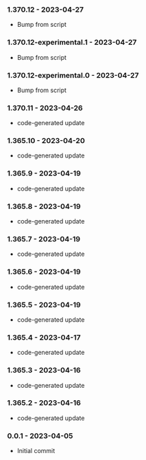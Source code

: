 ### 1.370.12 - 2023-04-27

- Bump from script

### 1.370.12-experimental.1 - 2023-04-27

- Bump from script

### 1.370.12-experimental.0 - 2023-04-27

- Bump from script

### 1.370.11 - 2023-04-26

- code-generated update

### 1.365.10 - 2023-04-20

- code-generated update

### 1.365.9 - 2023-04-19

- code-generated update

### 1.365.8 - 2023-04-19

- code-generated update

### 1.365.7 - 2023-04-19

- code-generated update

### 1.365.6 - 2023-04-19

- code-generated update

### 1.365.5 - 2023-04-19

- code-generated update

### 1.365.4 - 2023-04-17

- code-generated update

### 1.365.3 - 2023-04-16

- code-generated update

### 1.365.2 - 2023-04-16

- code-generated update

### 0.0.1 - 2023-04-05

- Initial commit